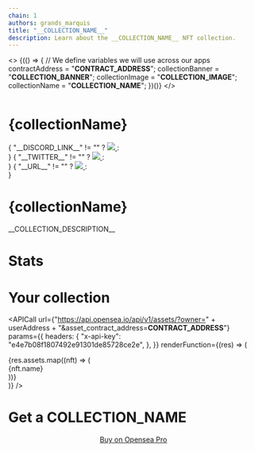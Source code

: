 ```yaml
---
chain: 1
authors: grands_marquis
title: "__COLLECTION_NAME__"
description: Learn about the __COLLECTION_NAME__ NFT collection.
---
```


<!-- If the data are missing, make sure you filled all the informations of your collection on OpenSea -->

<>
  {(() => {
    // We define variables we will use across our apps
    contractAddress = "__CONTRACT_ADDRESS__";
    collectionBanner = "__COLLECTION_BANNER__";
    collectionImage = "__COLLECTION_IMAGE__";
    collectionName = "__COLLECTION_NAME__";
  })()}
</>

<!-- Header -->

<div>
  <div>
    <img
      className="h-32 m-0 w-full object-cover lg:h-48"
      src={collectionBanner}
      alt=""
    />
  </div>
  <div className="mx-auto max-w-5xl px-4 sm:px-6 lg:px-8">
    <div className="-mt-12 sm:-mt-16 sm:flex sm:items-end sm:space-x-5">
      <div className="flex">
        <img
          className="h-24 w-24 m-0 p-0 rounded-full  sm:h-32 sm:w-32"
          src={collectionImage}
          alt=""
        />
      </div>
      <div className="mt-6 sm:flex sm:min-w-0 sm:flex-1 sm:items-center sm:justify-end sm:space-x-6 sm:pb-1">
        <div className="mt-6 min-w-0 flex-1 sm:hidden md:block">
          <h1 className="truncate text-2xl font-bold    ">
            {collectionName}
          </h1>
        </div>
        <div className="mt-6 flex flex-col justify-stretch space-y-3 sm:flex-row sm:space-x-4 sm:space-y-0">
        { "__DISCORD_LINK__" != "" ?
          <a
            href="__DISCORD_LINK__"
            className="inline-flex "
          >
            <img class="w-6 h-6" src="https://static-00.iconduck.com/assets.00/discord-icon-2048x2048-kva2hfax.png" />
          </a>
          : <div></div>
          }
          { "__TWITTER__" != "" ?
           <a
            href="https://twitter.com/__TWITTER__"
            className="inline-flex "
          >
            <img class="w-6 h-6" src="https://static-00.iconduck.com/assets.00/twitter-icon-512x512-7o66iwws.png" />
          </a>
          : <div></div>
          }
           { "__URL__" != "" ?
           <a
            href="__URL__"
            className="inline-flex "
          >
            <img class="w-6 h-6" src="https://static-00.iconduck.com/assets.00/link-circle-icon-512x512-ybphzgij.png" />
          </a>
          : <div></div>
          }
        </div>
      </div>
    </div>
    <div className="mt-6 hidden min-w-0 flex-1 sm:block md:hidden">
      <h1 className="truncate text-2xl font-bold text-gray-900">
        {collectionName}
      </h1>
    </div>
  </div>
</div>
<p class="p-5">
__COLLECTION_DESCRIPTION__
</p>

<!-- Stats -->

# Stats


<!-- User's NFTs -->

# Your collection

<PleaseConnect>

<APICall
    url={"https://api.opensea.io/api/v1/assets/?owner=" + userAddress + "&asset_contract_address=__CONTRACT_ADDRESS__"}
    params={{
      headers: {
        "x-api-key": "e4e7b08f1807492e91301de85728ce2e",
      },
    }}
    renderFunction={(res) => (
      <div class="mx-auto mt-20 grid max-w-2xl grid-cols-1 gap-x-8 gap-y-8 sm:grid-cols-3 lg:mx-0 lg:max-w-none lg:grid-cols-4">
        {res.assets.map((nft) => (
          <div
            key={nft.id}
            class="col-span-1 flex flex-col divide-y divide-gray-200 rounded-lg bg-white text-center shadow">
            <img className="m-0 p-0 aspect-[3/2] w-full rounded-2xl object-cover" src={nft.image_url} alt="" />
            <div>
            {nft.name}
            </div>
          </div>
        ))}
      </div>
    )}
/>

</PleaseConnect>


# Get a __COLLECTION_NAME__

<center>
<ReservoirSweep 
    collectionAddress="__CONTRACT_ADDRESS__" 
    buttonText="Buy on Reservoir" />
<div class="mt-2"><a target="_blank" class ="btn btn-outline btn-primary" href="https://pro.opensea.io/collection/__COLLECTION_SLUG__" >Buy on Opensea Pro</a></div>
</center>
